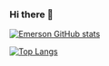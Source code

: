 ### Hi there 👋

[![Emerson GitHub stats](https://github-readme-stats.vercel.app/api?username=emerson-develcode)](https://github.com/emerson-develcode/github-readme-stats)

[![Top Langs](https://github-readme-stats.vercel.app/api/top-langs/?username=emerson-develcode)](https://github.com/emerson-develcode/github-readme-stats)
